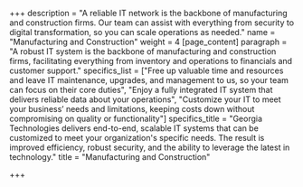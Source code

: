 +++
description = "A reliable IT network is the backbone of manufacturing and construction firms. Our team can assist with everything from security to digital transformation, so you can scale operations as needed."
name = "Manufacturing and Construction"
weight = 4
[page_content]
paragraph = "A robust IT system is the backbone of manufacturing and construction firms, facilitating everything from inventory and operations to financials and customer support."
specifics_list = ["Free up valuable time and resources and leave IT maintenance, upgrades, and management to us, so your team can focus on their core duties", "Enjoy a fully integrated IT system that delivers reliable data about your operations", "Customize your IT to meet your business’ needs and limitations, keeping costs down without compromising on quality or functionality"]
specifics_title = "Georgia Technologies delivers end-to-end, scalable IT systems that can be customized to meet your organization's specific needs. The result is improved efficiency, robust security, and the ability to leverage the latest in technology."
title = "Manufacturing and Construction"

+++
